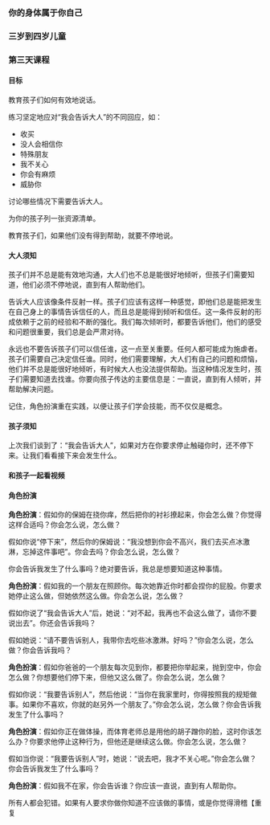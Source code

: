 ### 你的身体属于你自己

### 三岁到四岁儿童

### 第三天课程

#### 目标

教育孩子们如何有效地说话。

练习坚定地应对“我会告诉大人”的不同回应，如：

* 收买
* 没人会相信你
* 特殊朋友
* 我不关心
* 你会有麻烦
* 威胁你

讨论哪些情况下需要告诉大人。

为你的孩子列一张资源清单。

教育孩子们，如果他们没有得到帮助，就要不停地说。

#### 大人须知

孩子们并不总是能有效地沟通，大人们也不总是能很好地倾听，但孩子们需要知道，他们必须不停地说，直到有人帮助他们。

告诉大人应该像条件反射一样。孩子们应该有这样一种感觉，即他们总是能把发生在自己身上的事情告诉信任的人，而且总是能得到倾听和信任。这一条件反射的形成依赖于之前的经验和不断的强化。我们每次倾听时，都要告诉他们，他们的感受和问题很重要，我们总是会严肃对待。

永远也不要告诉孩子们可以信任谁，这一点至关重要。任何人都可能成为施虐者。孩子们需要自己决定信任谁。同时，他们需要理解，大人们有自己的问题和烦恼，他们并不总是能很好地倾听，有时候大人也没法提供帮助。当这种情况发生时，孩子们需要知道去找谁。你要向孩子传达的主要信息是：一直说，直到有人倾听，并帮助解决问题。

记住，角色扮演重在实践，以便让孩子们学会技能，而不仅仅是概念。

#### 孩子须知

上次我们谈到了：“我会告诉大人”，如果对方在你要求停止触碰你时，还不停下来。让我们看看接下来会发生什么。

#### 和孩子一起看视频

#### 角色扮演

**角色扮演**：假如你的保姆在挠你痒，然后把你的衬衫撩起来，你会怎么做？你觉得这样合适吗？你会怎么说，怎么做？

假如你说“停下来”，然后你的保姆说：“我没想到你会不高兴，我们去买点冰激淋，忘掉这件事吧”。你会去吗？你会怎么说，怎么做？

你会告诉我发生了什么事吗？绝对要告诉，我总是想要知道这种事情。

**角色扮演**：假如我的一个朋友在照顾你。每次她靠近你时都会捏你的屁股。你要求她停止这么做，但她依然这么做。你会怎么说，怎么做？

假如你说了“我会告诉大人”后，她说：“对不起，我再也不会这么做了，请你不要说出去”。你还会告诉我吗？

假如她说：“请不要告诉别人，我带你去吃些冰激淋。好吗？”你会怎么说，怎么做？你会告诉我吗？

**角色扮演**：假如你爸爸的一个朋友每次见到你，都要把你举起来，抛到空中，你会怎么做？你想要他们停下来，但他又这么做了。你会怎么说，怎么做？

假如你说：“我要告诉别人”，然后他说：“当你在我家里时，你得按照我的规矩做事。如果你不喜欢，你就的赵另外一个朋友了。”你会怎么说，怎么做？你会告诉我发生了什么事吗？

**角色扮演**：假如你正在做体操，而体育老师总是用他的胡子蹭你的脸，这时你该怎么办？你要求他停止这种行为，但他还是继续这么做。你会怎么说，怎么做？

假如当你说：“我要告诉别人”时，她说：“说去吧，我才不关心呢。”你会怎么做？你会告诉我发生了什么事吗？

**角色扮演**：假如我不在家，你会告诉谁？你应该一直说，直到有人帮助你。

所有人都会犯错。如果有人要求你做你知道不应该做的事情，或是你觉得滑稽【重复

